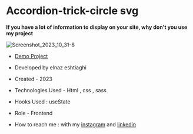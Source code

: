 # Accordion-trick-circle svg
**If you have a lot of information to display on your site, why don't you use my project**

![Screenshot_2023_10_31-8](https://github.com/elnaz-eshtiaghi/circle-svg/assets/146030206/4d37bc57-0be8-4590-a05d-74ea53f71a3e)
- [Demo Project]( https://elnaz-eshtiaghi.github.io/clip-path/)

- Developed by elnaz eshtiaghi

- Created - 2023

- Technologies Used - Html , css , sass

- Hooks Used : useState 

- Role - Frontend

- How to reach me : with my [instagram](https://www.instagram.com/elnaz_eshtiaghi) and [linkedin](https://www.linkedin.com/in/elnaz-eshtiaghi-936832290/)

